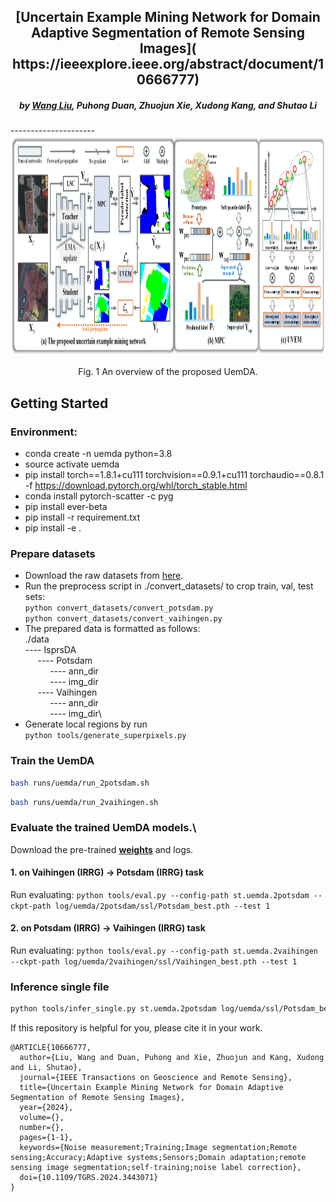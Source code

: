 <h2 align="center">[Uncertain Example Mining Network for 
Domain Adaptive Segmentation of Remote Sensing Images](
https://ieeexplore.ieee.org/abstract/document/10666777)</h2>

<!-- [paper](https://ieeexplore.ieee.org/abstract/document/10666777) -->
<h5 align="center">by <a href="https://scholar.google.com/citations?user=LXlWdyQAAAAJ&hl=zh-CN">Wang Liu</a>, 
Puhong Duan, Zhuojun Xie, Xudong Kang, and Shutao Li</h5>
---------------------
<div align=center><img src="asserts/overview1.png" width = 1080 height =352></div>
<p align="center">Fig. 1 An overview of the proposed UemDA.</p>


## Getting Started

### Environment:
- conda create -n uemda python=3.8
- source activate uemda
- pip install torch==1.8.1+cu111 torchvision==0.9.1+cu111 torchaudio==0.8.1 -f https://download.pytorch.org/whl/torch_stable.html
- conda install pytorch-scatter -c pyg
- pip install ever-beta
- pip install -r requirement.txt
- pip install -e .

### Prepare datasets

- Download the raw datasets from <a href="https://www.isprs.org/education/benchmarks/UrbanSemLab/2d-sem-label-potsdam.aspx">here</a>.
- Run the preprocess script in ./convert_datasets/ to crop train, val, test sets:\
`python convert_datasets/convert_potsdam.py`\
`python convert_datasets/convert_vaihingen.py`
- The prepared data is formatted as follows: \
./data\
----&nbsp;IsprsDA\
&nbsp;&nbsp;&nbsp;&nbsp;&nbsp;----&nbsp;Potsdam\
&nbsp;&nbsp;&nbsp;&nbsp;&nbsp;&nbsp;&nbsp;&nbsp;&nbsp;&nbsp;----&nbsp;ann_dir\
&nbsp;&nbsp;&nbsp;&nbsp;&nbsp;&nbsp;&nbsp;&nbsp;&nbsp;&nbsp;----&nbsp;img_dir\
&nbsp;&nbsp;&nbsp;&nbsp;&nbsp;----&nbsp;Vaihingen\
&nbsp;&nbsp;&nbsp;&nbsp;&nbsp;&nbsp;&nbsp;&nbsp;&nbsp;&nbsp;----&nbsp;ann_dir\
&nbsp;&nbsp;&nbsp;&nbsp;&nbsp;&nbsp;&nbsp;&nbsp;&nbsp;&nbsp;----&nbsp;img_dir\
- Generate local regions by run \
`python tools/generate_superpixels.py`


### Train the UemDA
```bash 
bash runs/uemda/run_2potsdam.sh
```
```bash 
bash runs/uemda/run_2vaihingen.sh
```


### Evaluate the trained UemDA models.\
Download the pre-trained [<b>weights</b>](https://pan.baidu.com/s/1rWHSgRpSVPlLt5_bykHCOg?pwd=6th5) and logs.
#### 1. on Vaihingen (IRRG) -> Potsdam (IRRG) task
Run evaluating: `python tools/eval.py --config-path st.uemda.2potsdam --ckpt-path log/uemda/2potsdam/ssl/Potsdam_best.pth --test 1`
#### 2. on Potsdam (IRRG) -> Vaihingen (IRRG) task
Run evaluating: `python tools/eval.py --config-path st.uemda.2vaihingen --ckpt-path log/uemda/2vaihingen/ssl/Vaihingen_best.pth --test 1`



### Inference single file
```bash 
python tools/infer_single.py st.uemda.2potsdam log/uemda/ssl/Potsdam_best.pth [image-path] --save-dir [save-dir-path]
```

If this repository is helpful for you, please cite it in your work.

```commandline
@ARTICLE{10666777,
  author={Liu, Wang and Duan, Puhong and Xie, Zhuojun and Kang, Xudong and Li, Shutao},
  journal={IEEE Transactions on Geoscience and Remote Sensing}, 
  title={Uncertain Example Mining Network for Domain Adaptive Segmentation of Remote Sensing Images}, 
  year={2024},
  volume={},
  number={},
  pages={1-1},
  keywords={Noise measurement;Training;Image segmentation;Remote sensing;Accuracy;Adaptive systems;Sensors;Domain adaptation;remote sensing image segmentation;self-training;noise label correction},
  doi={10.1109/TGRS.2024.3443071}
}
```




